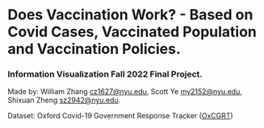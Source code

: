 # Does Vaccination Work? - Based on Covid Cases, Vaccinated Population and Vaccination Policies.

### Information Visualization Fall 2022 Final Project.

Made by: William Zhang [cz1627@nyu.edu](mailto:cz1627@nyu.edu), Scott Ye [my2152@nyu.edu](mailto:my2152@nyu.edu), Shixuan Zheng [sz2942@nyu.edu](mailto:sz2942@nyu.edu).  

Dataset: Oxford Covid-19 Government Response Tracker ([OxCGRT](https://github.com/OxCGRT/covid-policy-tracker))